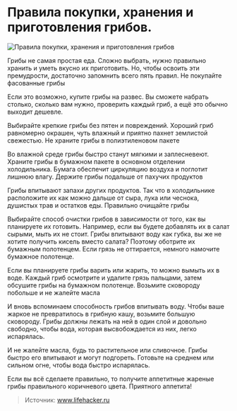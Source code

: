 # Правила покупки, хранения и приготовления грибов.
![Правила покупки, хранения и приготовления грибов](/images/Kulinar/Sovet/griby.jpg 'Правила покупки, хранения и приготовления грибов')

Грибы не самая простая еда. Сложно выбрать, нужно правильно хранить и уметь вкусно их приготовить. Но, чтобы освоить эти премудрости, достаточно запомнить всего пять правил.
Не покупайте фасованные грибы

Если это возможно, купите грибы на развес. Вы сможете набрать столько, сколько вам нужно, проверить каждый гриб, а ещё это обычно выходит дешевле.

Выбирайте крепкие грибы без пятен и повреждений. Хороший гриб равномерно окрашен, чуть влажный и приятно пахнет землистой свежестью.
Не храните грибы в полиэтиленовом пакете

Во влажной среде грибы быстро станут мягкими и заплесневеют. Храните грибы в бумажном пакете в основном отделении холодильника. Бумага обеспечит циркуляцию воздуха и поглотит лишнюю влагу.
Держите грибы подальше от пахучих продуктов

Грибы впитывают запахи других продуктов. Так что в холодильнике расположите их как можно дальше от сыра, лука или чеснока, душистых трав и остатков еды.
Правильно очищайте грибы

Выбирайте способ очистки грибов в зависимости от того, как вы планируете их готовить. Например, если вы будете добавлять их в салат сырыми, мыть их не стоит. Грибы впитывают воду как губка, вы же не хотите получить кисель вместо салата? Поэтому оботрите их бумажным полотенцем. Если грязь не оттирается, немного намочите бумажное полотенце.

Если вы планируете грибы варить или жарить, то можно вымыть их в воде. Каждый гриб осмотрите и удалите грязь пальцами, затем обсушите грибы на бумажном полотенце.
Возьмите сковороду побольше и не жалейте масла

И вновь вспоминаем способность грибов впитывать воду. Чтобы ваше жаркое не превратилось в грибную кашу, возьмите большую сковороду. Грибы должны лежать на ней в один слой и довольно свободно, чтобы вода, которая высвобождается из них, легко испарялась.

И не жалейте масла, будь то растительное или сливочное. Грибы быстро его впитывают и могут подгореть. Готовьте на среднем или сильном огне, чтобы вода быстро испарялась.

Если вы всё сделаете правильно, то получите аппетитные жареные грибы правильного коричневого цвета. Приятного аппетита!

> Источник: www.lifehacker.ru
